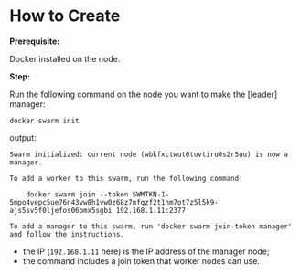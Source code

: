 # How to Create

**Prerequisite:**

Docker installed on the node.

**Step:**

Run the following command on the node you want to make the [leader] manager: <!-- todo: link to leader chapter -->

```commandline
docker swarm init
```

output:

```commandline
Swarm initialized: current node (wbkfxctwut6tuvtiru0s2r5uu) is now a manager.

To add a worker to this swarm, run the following command:

    docker swarm join --token SWMTKN-1-5mpo4vepc5ue76n43vw8h1vw0z68z7mfqzf2t1hm7ot7z5l5k9-ajs5sv5f0ljefos06bmx5sgbi 192.168.1.11:2377

To add a manager to this swarm, run 'docker swarm join-token manager' and follow the instructions.
```

- the IP (`192.168.1.11` here) is the IP address of the manager node;
- the command includes a join token that worker nodes can use.
